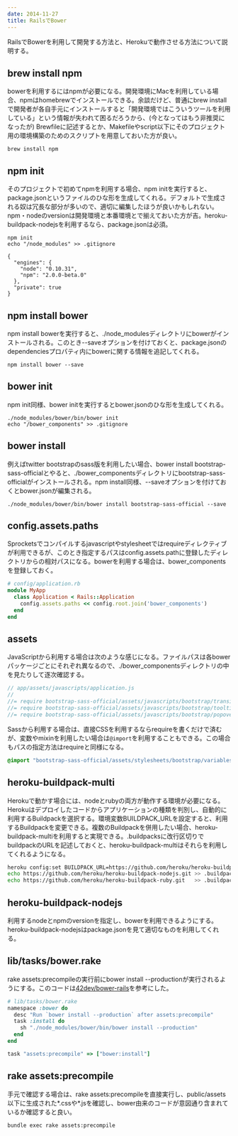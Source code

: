 ```yaml
---
date: 2014-11-27
title: RailsでBower
---
```


RailsでBowerを利用して開発する方法と、Herokuで動作させる方法について説明する。

## brew install npm
bowerを利用するにはnpmが必要になる。開発環境にMacを利用している場合、npmはhomebrewでインストールできる。余談だけど、普通にbrew installで開発者が各自手元にインストールすると「開発環境ではこういうツールを利用している」という情報が失われて困るだろうから、(今となってはもう非推奨になったが) Brewfileに記述するとか、Makefileやscript以下にそのプロジェクト用の環境構築のためのスクリプトを用意しておいた方が良い。

```
brew install npm
```

## npm init
そのプロジェクトで初めてnpmを利用する場合、npm initを実行すると、package.jsonというファイルのひな形を生成してくれる。デフォルトで生成される奴は冗長な部分が多いので、適切に編集したほうが良いかもしれない。npm・nodeのversionは開発環境と本番環境とで揃えておいた方が吉。heroku-buildpack-nodejsを利用するなら、package.jsonは必須。

```
npm init
echo "/node_modules" >> .gitignore
```

```
{
  "engines": {
    "node": "0.10.31",
    "npm": "2.0.0-beta.0"
  },
  "private": true
}
```

## npm install bower
npm install bowerを実行すると、./node_modulesディレクトリにbowerがインストールされる。このとき--saveオプションを付けておくと、package.jsonのdependenciesプロパティ内にbowerに関する情報を追記してくれる。

```
npm install bower --save
```

## bower init
npm init同様、bower initを実行するとbower.jsonのひな形を生成してくれる。

```
./node_modules/bower/bin/bower init
echo "/bower_components" >> .gitignore
```

## bower install
例えばtwitter bootstrapのsass版を利用したい場合、bower install bootstrap-sass-officialとやると、./bower_componentsディレクトリにbootstrap-sass-officialがインストールされる。npm install同様、--saveオプションを付けておくとbower.jsonが編集される。

```
./node_modules/bower/bin/bower install bootstrap-sass-official --save
```

## config.assets.paths
Sprocketsでコンパイルするjavascriptやstylesheetではrequireディレクティブが利用できるが、このとき指定するパスはconfig.assets.pathに登録したディレクトリからの相対パスになる。bowerを利用する場合は、bower_componentsを登録しておく。

```rb
# config/application.rb
module MyApp
  class Application < Rails::Application
    config.assets.paths << config.root.join('bower_components')
  end
end
```

## assets
JavaScriptから利用する場合は次のような感じになる。ファイルパスは各bowerパッケージごとにそれぞれ異なるので、./bower_componentsディレクトリの中を見たりして逐次確認する。

```js
// app/assets/javascripts/application.js
//
//= require bootstrap-sass-official/assets/javascripts/bootstrap/transition
//= require bootstrap-sass-official/assets/javascripts/bootstrap/tooltip
//= require bootstrap-sass-official/assets/javascripts/bootstrap/popover
```

Sassから利用する場合は、直接CSSを利用するならrequireを書くだけで済むが、変数やmixinを利用したい場合は`@import`を利用することもできる。この場合もパスの指定方法はrequireと同様になる。

```scss
@import "bootstrap-sass-official/assets/stylesheets/bootstrap/variables";
```

## heroku-buildpack-multi
Herokuで動かす場合には、nodeとrubyの両方が動作する環境が必要になる。Herokuはデプロイしたコードからアプリケーションの種類を判別し、自動的に利用するBuildpackを選択する。環境変数BUILDPACK_URLを設定すると、利用するBuildpackを変更できる。複数のBuildpackを併用したい場合、heroku-buildpack-multiを利用すると実現できる。.buildpacksに改行区切りでbuildpackのURLを記述しておくと、heroku-buildpack-multiはそれらを利用してくれるようになる。

```sh
heroku config:set BUILDPACK_URL=https://github.com/heroku/heroku-buildpack-multi.git
echo https://github.com/heroku/heroku-buildpack-nodejs.git >> .buildpacks
echo https://github.com/heroku/heroku-buildpack-ruby.git   >> .buildpacks
```

## heroku-buildpack-nodejs
利用するnodeとnpmのversionを指定し、bowerを利用できるようにする。heroku-buildpack-nodejsはpackage.jsonを見て適切なものを利用してくれる。

## lib/tasks/bower.rake
rake assets:precompileの実行前にbower install --productionが実行されるようにする。このコードは[42dev/bower-rails](https://github.com/42dev/bower-rails/blob/master/lib/tasks/bower.rake)を参考にした。

```rb
# lib/tasks/bower.rake
namespace :bower do
  desc "Run `bower install --production` after assets:precompile"
  task :install do
    sh "./node_modules/bower/bin/bower install --production"
  end
end

task "assets:precompile" => ["bower:install"]
```

## rake assets:precompile
手元で確認する場合は、rake assets:precompileを直接実行し、public/assets以下に生成された*.cssや*.jsを確認し、bower由来のコードが意図通り含まれているか確認すると良い。

```
bundle exec rake assets:precompile
```
